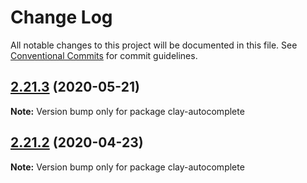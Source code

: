 # Change Log

All notable changes to this project will be documented in this file.
See [Conventional Commits](https://conventionalcommits.org) for commit guidelines.

## [2.21.3](https://github.com/liferay/clay/tree/master/packages/clay-autocomplete/compare/v2.21.2...v2.21.3) (2020-05-21)

**Note:** Version bump only for package clay-autocomplete





## [2.21.2](https://github.com/liferay/clay/tree/master/packages/clay-autocomplete/compare/v2.21.1...v2.21.2) (2020-04-23)

**Note:** Version bump only for package clay-autocomplete
